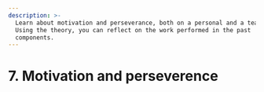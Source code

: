 ```yaml
---
description: >-
  Learn about motivation and perseverance, both on a personal and a team level.
  Using the theory, you can reflect on the work performed in the past
  components.
---
```


# 7. Motivation and perseverence

